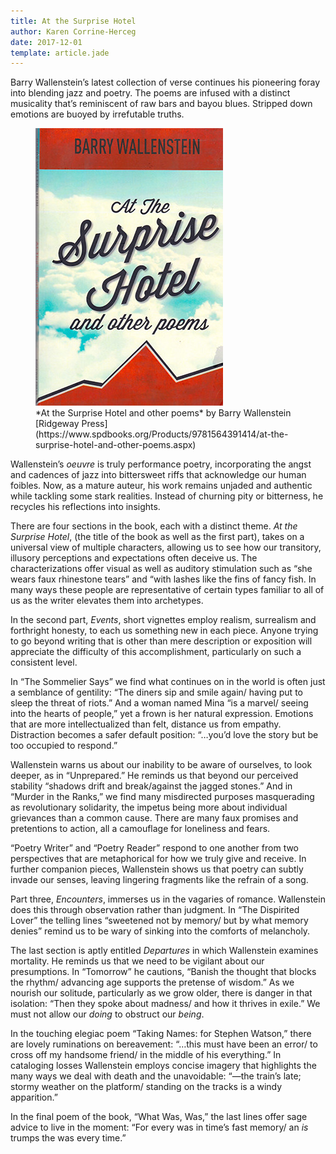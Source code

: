 ```yaml
---  
title: At the Surprise Hotel
author: Karen Corrine-Herceg
date: 2017-12-01
template: article.jade
---
```

Barry Wallenstein’s latest collection of verse continues his pioneering foray into blending jazz and poetry. The poems are infused with a distinct musicality that’s reminiscent of raw bars and bayou blues. Stripped down emotions are buoyed by irrefutable truths. 
<span class="more"></span>
  
<figure>
  <img src="bwbook.jpg" class="book" alt="cover">
  <div>
*At the Surprise Hotel and other poems*   
by Barry Wallenstein    
[Ridgeway Press](https://www.spdbooks.org/Products/9781564391414/at-the-surprise-hotel-and-other-poems.aspx)
  </div>
</figure>

Wallenstein’s *oeuvre* is truly performance poetry, incorporating the angst and cadences of jazz into bittersweet riffs that acknowledge our human foibles. Now, as a mature auteur, his work remains unjaded and authentic while tackling some stark realities. Instead of churning pity or bitterness, he recycles his reflections into insights.

There are four sections in the book, each with a distinct theme. <em>At the Surprise Hotel</em>, (the title of the book as well as the first part), takes on a universal view of multiple characters, allowing us to see how our transitory, illusory perceptions and expectations often deceive us. The characterizations offer visual as well as auditory stimulation such as “she wears faux rhinestone tears” and “with lashes like the fins of fancy fish. In many ways these people are representative of certain types familiar to all of us as the writer elevates them into archetypes.

In the second part, _Events_, short vignettes employ realism, surrealism and forthright honesty, to each us something new in each piece. Anyone trying to go beyond writing that is other than mere description or exposition will appreciate the difficulty of this accomplishment, particularly on such a consistent level.

In “The Sommelier Says” we find what continues on in the world is often just a semblance of gentility: “The diners sip and smile again/ having put to sleep the threat of riots.” And a woman named Mina “is a marvel/ seeing into the hearts of people,” yet a frown is her natural expression. Emotions that are more intellectualized than felt, distance us from empathy. Distraction becomes a safer default position: “…you’d love the story but be too occupied to respond.”

Wallenstein warns us about our inability to be aware of ourselves, to look deeper, as in “Unprepared.” He reminds us that beyond our perceived stability “shadows drift and break/against the jagged stones.” And in “Murder in the Ranks,” we find many misdirected purposes masquerading as revolutionary  solidarity, the impetus being more about individual grievances than a common cause. There are many faux promises and pretentions to action, all a camouflage for loneliness and fears.

“Poetry Writer” and “Poetry Reader” respond to one another from two perspectives that are metaphorical for how we truly give and receive. In further companion pieces, Wallenstein shows us that poetry can subtly invade our senses, leaving lingering fragments like the refrain of a song.

Part three, _Encounters_, immerses us in the vagaries of romance. Wallenstein does this through observation rather than judgment. In “The Dispirited Lover” the telling lines “sweetened not by memory/ but by what memory denies” remind us to be wary of sinking into the comforts of melancholy.

The last section is aptly entitled _Departures_ in which Wallenstein examines mortality. He reminds us that we need to be vigilant about our presumptions. In “Tomorrow” he cautions, “Banish the thought that blocks the rhythm/ advancing age supports the pretense of wisdom.” As we nourish our solitude, particularly as we grow older, there is danger in that isolation: “Then they spoke about madness/  and how it thrives in exile.” We must not allow our *doing* to obstruct our *being*.

In the touching elegiac poem “Taking Names: for Stephen Watson,” there are lovely ruminations on bereavement: “…this must have been an error/ to cross off my handsome friend/ in the middle of his everything.” In cataloging losses Wallenstein employs concise imagery that highlights the many ways we deal with death and the unavoidable: “—the train’s late; stormy weather on the platform/ standing on the tracks is a windy apparition.” 

In the final poem of the book, “What Was, Was,” the last lines offer sage advice to live in the moment: “For every was in time’s fast memory/ an *is* trumps the was every time.”
